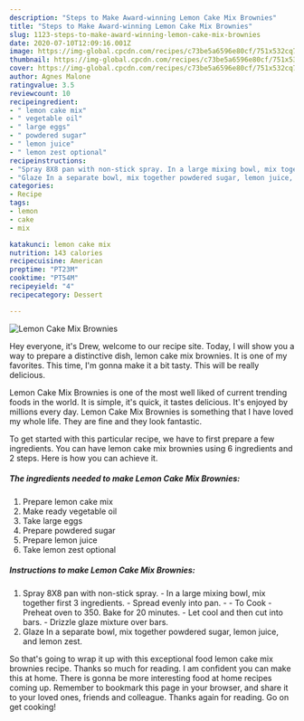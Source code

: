```yaml
---
description: "Steps to Make Award-winning Lemon Cake Mix Brownies"
title: "Steps to Make Award-winning Lemon Cake Mix Brownies"
slug: 1123-steps-to-make-award-winning-lemon-cake-mix-brownies
date: 2020-07-10T12:09:16.001Z
image: https://img-global.cpcdn.com/recipes/c73be5a6596e80cf/751x532cq70/lemon-cake-mix-brownies-recipe-main-photo.jpg
thumbnail: https://img-global.cpcdn.com/recipes/c73be5a6596e80cf/751x532cq70/lemon-cake-mix-brownies-recipe-main-photo.jpg
cover: https://img-global.cpcdn.com/recipes/c73be5a6596e80cf/751x532cq70/lemon-cake-mix-brownies-recipe-main-photo.jpg
author: Agnes Malone
ratingvalue: 3.5
reviewcount: 10
recipeingredient:
- " lemon cake mix"
- " vegetable oil"
- " large eggs"
- " powdered sugar"
- " lemon juice"
- " lemon zest optional"
recipeinstructions:
- "Spray 8X8 pan with non-stick spray. In a large mixing bowl, mix together first 3 ingredients. Spread evenly into pan.  To Cook Preheat oven to 350. Bake for 20 minutes. Let cool and then cut into bars. Drizzle glaze mixture over bars."
- "Glaze In a separate bowl, mix together powdered sugar, lemon juice, and lemon zest."
categories:
- Recipe
tags:
- lemon
- cake
- mix

katakunci: lemon cake mix 
nutrition: 143 calories
recipecuisine: American
preptime: "PT23M"
cooktime: "PT54M"
recipeyield: "4"
recipecategory: Dessert

---
```



![Lemon Cake Mix Brownies](https://img-global.cpcdn.com/recipes/c73be5a6596e80cf/751x532cq70/lemon-cake-mix-brownies-recipe-main-photo.jpg)

Hey everyone, it's Drew, welcome to our recipe site. Today, I will show you a way to prepare a distinctive dish, lemon cake mix brownies. It is one of my favorites. This time, I'm gonna make it a bit tasty. This will be really delicious.



Lemon Cake Mix Brownies is one of the most well liked of current trending foods in the world. It is simple, it's quick, it tastes delicious. It's enjoyed by millions every day. Lemon Cake Mix Brownies is something that I have loved my whole life. They are fine and they look fantastic.


To get started with this particular recipe, we have to first prepare a few ingredients. You can have lemon cake mix brownies using 6 ingredients and 2 steps. Here is how you can achieve it.

<!--inarticleads1-->

##### The ingredients needed to make Lemon Cake Mix Brownies:

1. Prepare  lemon cake mix
1. Make ready  vegetable oil
1. Take  large eggs
1. Prepare  powdered sugar
1. Prepare  lemon juice
1. Take  lemon zest optional




<!--inarticleads2-->

##### Instructions to make Lemon Cake Mix Brownies:

1. Spray 8X8 pan with non-stick spray. - In a large mixing bowl, mix together first 3 ingredients. - Spread evenly into pan. -  - To Cook - Preheat oven to 350. Bake for 20 minutes. - Let cool and then cut into bars. - Drizzle glaze mixture over bars.
1. Glaze In a separate bowl, mix together powdered sugar, lemon juice, and lemon zest.




So that's going to wrap it up with this exceptional food lemon cake mix brownies recipe. Thanks so much for reading. I am confident you can make this at home. There is gonna be more interesting food at home recipes coming up. Remember to bookmark this page in your browser, and share it to your loved ones, friends and colleague. Thanks again for reading. Go on get cooking!
